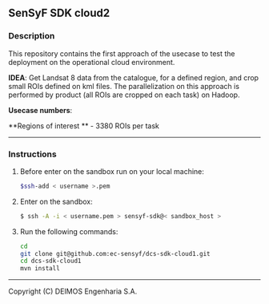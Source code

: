 ## SenSyF SDK cloud2

### Description

This repository contains the first approach of the usecase to test the deployment on the operational cloud environment.

**IDEA**: Get Landsat 8 data from the catalogue, for a defined region, and crop small ROIs defined on kml files.
      The parallelization on this approach is performed by product (all ROIs are cropped on each task) on Hadoop.

**Usecase numbers**:

**Regions of interest ** - 3380 ROIs per task

--------------

### Instructions

1. Before enter on the sandbox run on your local machine:

      ```bash
      $ssh-add < username >.pem
      ```

2. Enter on the sandbox:

      ```bash
      $ ssh -A -i < username.pem > sensyf-sdk@< sandbox_host >
      ```

3. Run the following commands:

      ```bash
      cd
      git clone git@github.com:ec-sensyf/dcs-sdk-cloud1.git
      cd dcs-sdk-cloud1
      mvn install
      ```

--------------

Copyright (C) DEIMOS Engenharia S.A.
